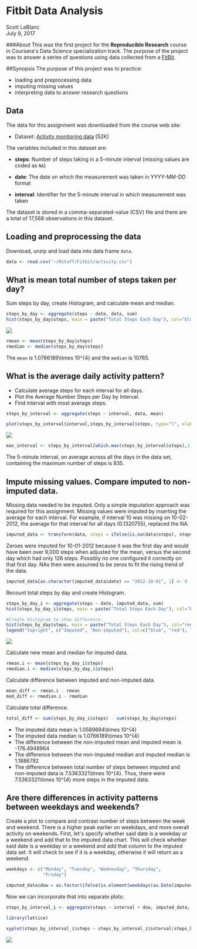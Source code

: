 # Fitbit Data Analysis
Scott LeBlanc  
July 9, 2017  

###About
This was the first project for the **Reproducible Research** course in Coursera's Data Science specialization track. The purpose of the project was to answer a series of questions using data collected from a [FitBit](http://en.wikipedia.org/wiki/Fitbit).


##Synopsis
The purpose of this project was to practice:

* loading and preprocessing data
* imputing missing values
* interpreting data to answer research questions

## Data
The data for this assignment was downloaded from the course web
site:

* Dataset: [Activity monitoring data](https://d396qusza40orc.cloudfront.net/repdata%2Fdata%2Factivity.zip) [52K]

The variables included in this dataset are:

* **steps**: Number of steps taking in a 5-minute interval (missing
    values are coded as `NA`)

* **date**: The date on which the measurement was taken in YYYY-MM-DD
    format

* **interval**: Identifier for the 5-minute interval in which
    measurement was taken

The dataset is stored in a comma-separated-value (CSV) file and there are a total of 17,568 observations in this dataset.

## Loading and preprocessing the data

Download, unzip and load data into data frame `data`. 

```r
data <- read.csv("~/Rstuff/Fitbit/activity.csv")
```
## What is mean total number of steps taken per day?
Sum steps by day, create Histogram, and calculate mean and median.

```r
steps_by_day <- aggregate(steps ~ date, data, sum)
hist(steps_by_day$steps, main = paste("Total Steps Each Day"), col="blue", xlab="Number of Steps")
```

![](PA1_template_files/figure-html/graph1-1.png)<!-- -->

```r
rmean <- mean(steps_by_day$steps)
rmedian <- median(steps_by_day$steps)
```

The `mean` is 1.0766189\times 10^{4} and the `median` is 10765.

## What is the average daily activity pattern?

* Calculate average steps for each interval for all days. 
* Plot the Average Number Steps per Day by Interval. 
* Find interval with most average steps. 

```r
steps_by_interval <- aggregate(steps ~ interval, data, mean)

plot(steps_by_interval$interval,steps_by_interval$steps, type="l", xlab="Interval", ylab="Number of Steps",main="Average Number of Steps per Day by Interval")
```

![](PA1_template_files/figure-html/graph2-1.png)<!-- -->

```r
max_interval <- steps_by_interval[which.max(steps_by_interval$steps),1]
```

The 5-minute interval, on average across all the days in the data set, containing the maximum number of steps is 835.

## Impute missing values. Compare imputed to non-imputed data.
Missing data needed to be imputed. Only a simple imputation approach was required for this assignment. 
Missing values were imputed by inserting the average for each interval. For example, if interval 10 was missing on 10-02-2012, the average for that interval for all days (0.1320755), replaced the NA. 

```r
imputed_data <- transform(data, steps = ifelse(is.na(data$steps), steps_by_interval$steps[match(data$interval, steps_by_interval$interval)], data$steps))
```

Zeroes were imputed for 10-01-2012 because it was the first day and would have been over 9,000 steps when adjusted for the mean, versus the second day which had only 126 steps. Possibly no one configured it correctly on that first day. NAs then were assumed to be zeros to fit the rising trend of the data. 

```r
imputed_data[as.character(imputed_data$date) == "2012-10-01", 1] <- 0
```

Recount total steps by day and create Histogram. 

```r
steps_by_day_i <- aggregate(steps ~ date, imputed_data, sum)
hist(steps_by_day_i$steps, main = paste("Total Steps Each Day"), col="blue", xlab="Number of Steps")

#Create Histogram to show difference. 
hist(steps_by_day$steps, main = paste("Total Steps Each Day"), col="red", xlab="Number of Steps", add=T)
legend("topright", c("Imputed", "Non-imputed"), col=c("blue", "red"), lwd=10)
```

![](PA1_template_files/figure-html/graph3-1.png)<!-- -->

Calculate new mean and median for imputed data. 

```r
rmean.i <- mean(steps_by_day_i$steps)
rmedian.i <- median(steps_by_day_i$steps)
```

Calculate difference between imputed and non-imputed data.

```r
mean_diff <- rmean.i - rmean
med_diff <- rmedian.i - rmedian
```

Calculate total difference.

```r
total_diff <- sum(steps_by_day_i$steps) - sum(steps_by_day$steps)
```
* The imputed data mean is 1.0589694\times 10^{4}
* The imputed data median is 1.0766189\times 10^{4}
* The difference between the non-imputed mean and imputed mean is -176.4948964
* The difference between the non-imputed median and imputed median is 1.1886792
* The difference between total number of steps between imputed and non-imputed data is 7.5363321\times 10^{4}. Thus, there were 7.5363321\times 10^{4} more steps in the imputed data.


## Are there differences in activity patterns between weekdays and weekends?
Create a plot to compare and contrast number of steps between the week and weekend. There is a higher peak earlier on weekdays, and more overall activity on weekends. First, let's specify whether said date is a weekday or a weekend and add that to the imputed data chart. This will check whether said date is a weekday or a weekend and add that column to the imputed data set. It will check to see if it is a weekday, otherwise it will return as a weekend. 

```r
weekdays <- c("Monday", "Tuesday", "Wednesday", "Thursday", 
              "Friday")

imputed_data$dow = as.factor(ifelse(is.element(weekdays(as.Date(imputed_data$date)),weekdays), "Weekday", "Weekend"))
```
Now we can incorporate that into separate plots: 

```r
steps_by_interval_i <- aggregate(steps ~ interval + dow, imputed_data, mean)

library(lattice)

xyplot(steps_by_interval_i$steps ~ steps_by_interval_i$interval|steps_by_interval_i$dow, main="Average Steps per Day by Interval",xlab="Interval", ylab="Steps",layout=c(1,2), type="l")
```

![](PA1_template_files/figure-html/weekends-1.png)<!-- -->

